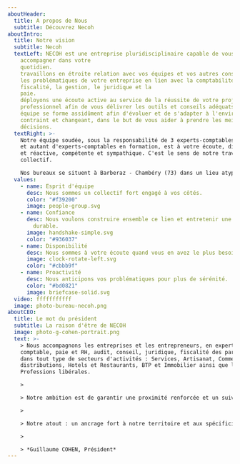 ```yaml
---
aboutHeader:
  title: A propos de Nous
  subtitle: Découvrez Necoh
aboutIntro:
  title: Notre vision
  subtitle: Necoh
  textLeft: NECOH est une entreprise pluridisciplinaire capable de vous
    accompagner dans votre
    quotidien.                                                                                                                                                            Nous
    travaillons en étroite relation avec vos équipes et vos autres conseils sur
    les problématiques de votre entreprise en lien avec la comptabilité, la
    fiscalité, la gestion, le juridique et la
    paie.                                                                          Nous
    déployons une écoute active au service de la réussite de votre projet
    professionnel afin de vous délivrer les outils et conseils adéquats. Notre
    équipe se forme assidûment afin d'évoluer et de s'adapter à l'environnement
    contraint et changeant, dans le but de vous aider à prendre les meilleures
    décisions.
  textRight: >-
    Notre équipe soudée, sous la responsabilité de 3 experts-comptables diplômés
    et autant d'experts-comptables en formation, est à votre écoute, disponible
    et réactive, compétente et sympathique. C'est le sens de notre travail
    collectif.

    Nos bureaux se situent à Barberaz - Chambéry (73) dans un lieu atypique qui nous ressemble : chaleureux, convivial et prêt à vous accueillir dès que vous le souhaitez. Nous sommes également présent à Brignais - Lyon (69).
  values:
    - name: Esprit d'équipe
      desc: Nous sommes un collectif fort engagé à vos côtés.
      color: "#f39200"
      image: people-group.svg
    - name: Confiance
      desc: Nous voulons construire ensemble ce lien et entretenir une relation
        durable.
      image: handshake-simple.svg
      color: "#936037"
    - name: Disponibilité
      desc: Nous sommes à votre écoute quand vous en avez le plus besoin.
      image: clock-rotate-left.svg
      color: "#cbbb9f"
    - name: Proactivité
      desc: Nous anticipons vos problématiques pour plus de sérénité.
      color: "#bd0821"
      image: briefcase-solid.svg
  video: fffffffffff
  image: photo-bureau-necoh.png
aboutCEO:
  title: Le mot du président
  subtitle: La raison d'être de NECOH
  image: photo-g-cohen-portrait.png
  text: >-
    > Nous accompagnons les entreprises et les entrepreneurs, en expertise
    comptable, paie et RH, audit, conseil, juridique, fiscalité des particuliers
    dans tout type de secteurs d'activités : Services, Artisanat, Commerces et
    distributions, Hotels et Restaurants, BTP et Immobilier ainsi que les
    Professions libérales.

    >

    > Notre ambition est de garantir une proximité renforcée et un suivi personnalisé de nos clients. La dimension humaine et la confiance étant au centre de notre développement. 

    >

    > Notre atout : un ancrage fort à notre territoire et aux spécificités de la montagne.  

    >

    > *Guillaume COHEN, Président*
---
```

